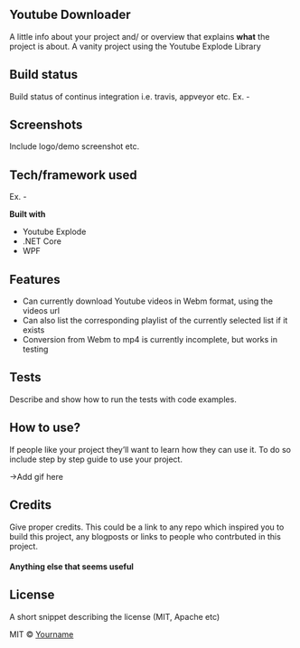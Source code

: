 ## Youtube Downloader
A little info about your project and/ or overview that explains **what** the project is about.
A vanity project using the Youtube Explode Library


## Build status 
Build status of continus integration i.e. travis, appveyor etc. Ex. - 


## Screenshots
Include logo/demo screenshot etc.

## Tech/framework used
Ex. -

<b>Built with</b>
- Youtube Explode
- .NET Core
- WPF


## Features
 - Can currently download Youtube videos in Webm format, using the videos url
 - Can also list the corresponding playlist of the currently selected list if it exists
 - Conversion from Webm to mp4 is currently incomplete, but works in testing


## Tests
Describe and show how to run the tests with code examples.

## How to use?
If people like your project they’ll want to learn how they can use it. To do so include step by step guide to use your project.

->Add gif here

## Credits
Give proper credits. This could be a link to any repo which inspired you to build this project, any blogposts or links to people who contrbuted in this project. 

#### Anything else that seems useful

## License
A short snippet describing the license (MIT, Apache etc)

MIT © [Yourname]()